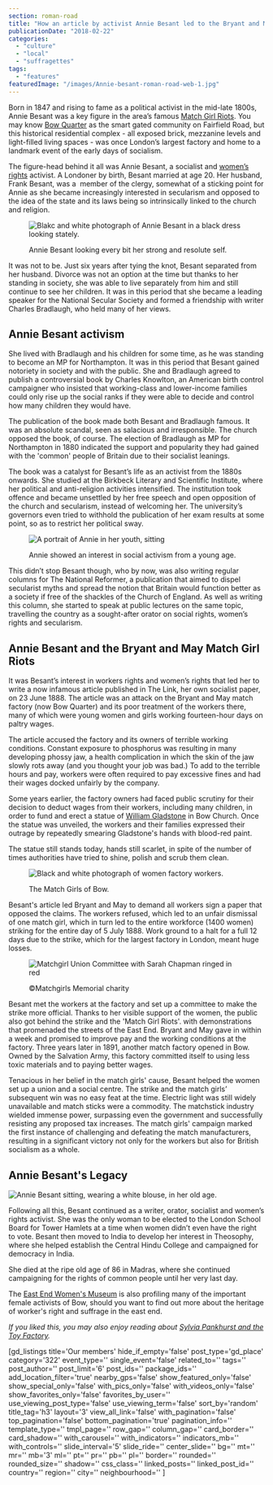 ```yaml
---
section: roman-road
title: "How an article by activist Annie Besant led to the Bryant and May infamous Match Girls Riots"
publicationDate: "2018-02-22"
categories: 
  - "culture"
  - "local"
  - "suffragettes"
tags: 
  - "features"
featuredImage: "/images/Annie-besant-roman-road-web-1.jpg"
---
```


Born in 1847 and rising to fame as a political activist in the mid-late 1800s, Annie Besant was a key figure in the area’s famous [Match Girl Riots](https://romanroadlondon.com/sarah-chapman-matchstick-girl-campaign-memorial/). You may know [Bow Quarter](https://romanroadlondon.com/bow-quarter-interiors-anton-rodriguez/) as the smart gated community on Fairfield Road, but this historical residential complex - all exposed brick, mezzanine levels and light-filled living spaces - was once London’s largest factory and home to a landmark event of the early days of socialism.

The figure-head behind it all was Annie Besant, a socialist and [women’s rights](https://romanroadlondon.com/bows-suffragette-secrets-sylvia-pankhurst-east-end-suffrage/) activist. A Londoner by birth, Besant married at age 20. Her husband, Frank Besant, was a  member of the clergy, somewhat of a sticking point for Annie as she became increasingly interested in secularism and opposed to the idea of the state and its laws being so intrinsically linked to the church and religion.

<figure>

![Blakc and white photograph of Annie Besant in a black dress looking stately.](/images/annie_besant_in_black_standing-web-619x1024.jpg)

<figcaption>

Annie Besant looking every bit her strong and resolute self.

</figcaption>

</figure>

It was not to be. Just six years after tying the knot, Besant separated from her husband. Divorce was not an option at the time but thanks to her standing in society, she was able to live separately from him and still continue to see her children. It was in this period that she became a leading speaker for the National Secular Society and formed a friendship with writer Charles Bradlaugh, who held many of her views.

## Annie Besant activism

She lived with Bradlaugh and his children for some time, as he was standing to become an MP for Northampton. It was in this period that Besant gained notoriety in society and with the public. She and Bradlaugh agreed to publish a controversial book by Charles Knowlton, an American birth control campaigner who insisted that working-class and lower-income families could only rise up the social ranks if they were able to decide and control how many children they would have.

The publication of the book made both Besant and Bradlaugh famous. It was an absolute scandal, seen as salacious and irresponsible. The church opposed the book, of course. The election of Bradlaugh as MP for Northampton in 1880 indicated the support and popularity they had gained with the 'common' people of Britain due to their socialist leanings.

The book was a catalyst for Besant’s life as an activist from the 1880s onwards. She studied at the Birkbeck Literary and Scientific Institute, where her political and anti-religion activities intensified. The institution took offence and became unsettled by her free speech and open opposition of the church and secularism, instead of welcoming her. The university’s governors even tried to withhold the publication of her exam results at some point, so as to restrict her political sway.

<figure>

![A portrait of Annie in her youth, sitting](/images/annie-besant-2-roman-road-web-1024x576.jpg)

<figcaption>

Annie showed an interest in social activism from a young age.

</figcaption>

</figure>

This didn’t stop Besant though, who by now, was also writing regular columns for The National Reformer, a publication that aimed to dispel secularist myths and spread the notion that Britain would function better as a society if free of the shackles of the Church of England. As well as writing this column, she started to speak at public lectures on the same topic, travelling the country as a sought-after orator on social rights, women’s rights and secularism.

## Annie Besant and the Bryant and May Match Girl Riots

It was Besant’s interest in workers rights and women’s rights that led her to write a now infamous article published in The Link, her own socialist paper, on 23 June 1888. The article was an attack on the Bryant and May match factory (now Bow Quarter) and its poor treatment of the workers there, many of which were young women and girls working fourteen-hour days on paltry wages.

The article accused the factory and its owners of terrible working conditions. Constant exposure to phosphorus was resulting in many developing phossy jaw, a health complication in which the skin of the jaw slowly rots away (and you thought your job was bad.) To add to the terrible hours and pay, workers were often required to pay excessive fines and had their wages docked unfairly by the company.

Some years earlier, the factory owners had faced public scrutiny for their decision to deduct wages from their workers, including many children, in order to fund and erect a statue of [William Gladstone](https://romanroadlondon.com/red-hands-william-gladstone-statue/) in Bow Church. Once the statue was unveiled, the workers and their families expressed their outrage by repeatedly smearing Gladstone's hands with blood-red paint.

The statue still stands today, hands still scarlet, in spite of the number of times authorities have tried to shine, polish and scrub them clean.

<figure>

![Black and white photograph of women factory workers.](/images/london-match-girls-roman-road-web-801x1024.jpg)

<figcaption>

The Match Girls of Bow.

</figcaption>

</figure>

Besant's article led Bryant and May to demand all workers sign a paper that opposed the claims. The workers refused, which led to an unfair dismissal of one match girl, which in turn led to the entire workforce (1400 women) striking for the entire day of 5 July 1888. Work ground to a halt for a full 12 days due to the strike, which for the largest factory in London, meant huge losses.

<figure>

![Matchgirl Union Committee with Sarah Chapman ringed in red](/images/Matchgirls-Union-Committee-Sarah-Chapman-Ringed-1888-1024x683.jpg)

<figcaption>

©Matchgirls Memorial charity

</figcaption>

</figure>

Besant met the workers at the factory and set up a committee to make the strike more official. Thanks to her visible support of the women, the public also got behind the strike and the 'Match Girl Riots'. with demonstrations that promenaded the streets of the East End. Bryant and May gave in within a week and promised to improve pay and the working conditions at the factory. Three years later in 1891, another match factory opened in Bow. Owned by the Salvation Army, this factory committed itself to using less toxic materials and to paying better wages.

Tenacious in her belief in the match girls' cause, Besant helped the women set up a union and a social centre. The strike and the match girls’ subsequent win was no easy feat at the time. Electric light was still widely unavailable and match sticks were a commodity. The matchstick industry wielded immense power, surpassing even the government and successfully resisting any proposed tax increases. The match girls' campaign marked the first instance of challenging and defeating the match manufacturers, resulting in a significant victory not only for the workers but also for British socialism as a whole.

## Annie Besant's Legacy

![Annie Besant sitting, wearing a white blouse, in her old age.](/images/Annie-Besant-old-age-wearing-white.jpg)

Following all this, Besant continued as a writer, orator, socialist and women’s rights activist. She was the only woman to be elected to the London School Board for Tower Hamlets at a time when women didn’t even have the right to vote. Besant then moved to India to develop her interest in Theosophy, where she helped establish the Central Hindu College and campaigned for democracy in India.

She died at the ripe old age of 86 in Madras, where she continued campaigning for the rights of common people until her very last day.

The [East End Women's Museum](https://eastendwomensmuseum.org/) is also profiling many of the important female activists of Bow, should you want to find out more about the heritage of worker's right and suffrage in the east end.

_If you liked this, you may also enjoy reading about [Sylvia Pankhurst and the Toy Factory](https://romanroadlondon.com/sylvia-pankhursts-east-london-toy-factory/)._

\[gd\_listings title='Our members' hide\_if\_empty='false' post\_type='gd\_place' category='322' event\_type='' single\_event='false' related\_to='' tags='' post\_author='' post\_limit='6' post\_ids='' package\_ids='' add\_location\_filter='true' nearby\_gps='false' show\_featured\_only='false' show\_special\_only='false' with\_pics\_only='false' with\_videos\_only='false' show\_favorites\_only='false' favorites\_by\_user='' use\_viewing\_post\_type='false' use\_viewing\_term='false' sort\_by='random' title\_tag='h3' layout='3' view\_all\_link='false' with\_pagination='false' top\_pagination='false' bottom\_pagination='true' pagination\_info='' template\_type='' tmpl\_page='' row\_gap='' column\_gap='' card\_border='' card\_shadow='' with\_carousel='' with\_indicators='' indicators\_mb='' with\_controls='' slide\_interval='5' slide\_ride='' center\_slide='' bg='' mt='' mr='' mb='3' ml='' pt='' pr='' pb='' pl='' border='' rounded='' rounded\_size='' shadow='' css\_class='' linked\_posts='' linked\_post\_id='' country='' region='' city='' neighbourhood='' \]
